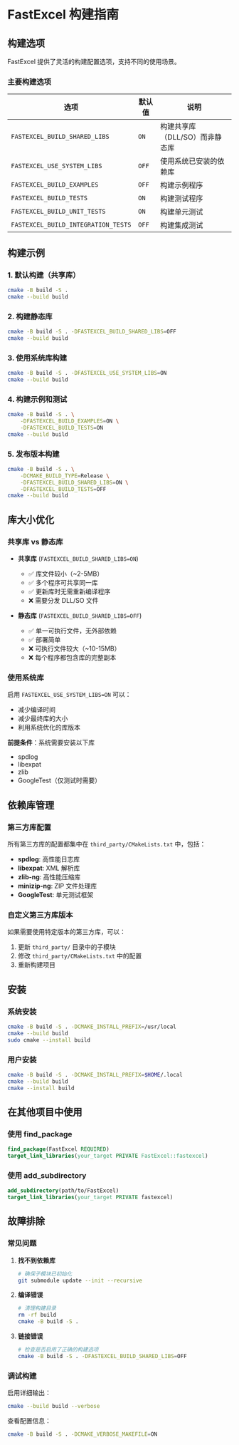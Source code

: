 # FastExcel 构建指南

## 构建选项

FastExcel 提供了灵活的构建配置选项，支持不同的使用场景。

### 主要构建选项

| 选项 | 默认值 | 说明 |
|------|--------|------|
| `FASTEXCEL_BUILD_SHARED_LIBS` | `ON` | 构建共享库（DLL/SO）而非静态库 |
| `FASTEXCEL_USE_SYSTEM_LIBS` | `OFF` | 使用系统已安装的依赖库 |
| `FASTEXCEL_BUILD_EXAMPLES` | `OFF` | 构建示例程序 |
| `FASTEXCEL_BUILD_TESTS` | `ON` | 构建测试程序 |
| `FASTEXCEL_BUILD_UNIT_TESTS` | `ON` | 构建单元测试 |
| `FASTEXCEL_BUILD_INTEGRATION_TESTS` | `OFF` | 构建集成测试 |

## 构建示例

### 1. 默认构建（共享库）
```bash
cmake -B build -S .
cmake --build build
```

### 2. 构建静态库
```bash
cmake -B build -S . -DFASTEXCEL_BUILD_SHARED_LIBS=OFF
cmake --build build
```

### 3. 使用系统库构建
```bash
cmake -B build -S . -DFASTEXCEL_USE_SYSTEM_LIBS=ON
cmake --build build
```

### 4. 构建示例和测试
```bash
cmake -B build -S . \
    -DFASTEXCEL_BUILD_EXAMPLES=ON \
    -DFASTEXCEL_BUILD_TESTS=ON
cmake --build build
```

### 5. 发布版本构建
```bash
cmake -B build -S . \
    -DCMAKE_BUILD_TYPE=Release \
    -DFASTEXCEL_BUILD_SHARED_LIBS=ON \
    -DFASTEXCEL_BUILD_TESTS=OFF
cmake --build build
```

## 库大小优化

### 共享库 vs 静态库

- **共享库** (`FASTEXCEL_BUILD_SHARED_LIBS=ON`)
  - ✅ 库文件较小（~2-5MB）
  - ✅ 多个程序可共享同一库
  - ✅ 更新库时无需重新编译程序
  - ❌ 需要分发 DLL/SO 文件

- **静态库** (`FASTEXCEL_BUILD_SHARED_LIBS=OFF`)
  - ✅ 单一可执行文件，无外部依赖
  - ✅ 部署简单
  - ❌ 可执行文件较大（~10-15MB）
  - ❌ 每个程序都包含库的完整副本

### 使用系统库

启用 `FASTEXCEL_USE_SYSTEM_LIBS=ON` 可以：
- 减少编译时间
- 减少最终库的大小
- 利用系统优化的库版本

**前提条件**：系统需要安装以下库
- spdlog
- libexpat
- zlib
- GoogleTest（仅测试时需要）

## 依赖库管理

### 第三方库配置

所有第三方库的配置都集中在 `third_party/CMakeLists.txt` 中，包括：

- **spdlog**: 高性能日志库
- **libexpat**: XML 解析库
- **zlib-ng**: 高性能压缩库
- **minizip-ng**: ZIP 文件处理库
- **GoogleTest**: 单元测试框架

### 自定义第三方库版本

如果需要使用特定版本的第三方库，可以：

1. 更新 `third_party/` 目录中的子模块
2. 修改 `third_party/CMakeLists.txt` 中的配置
3. 重新构建项目

## 安装

### 系统安装
```bash
cmake -B build -S . -DCMAKE_INSTALL_PREFIX=/usr/local
cmake --build build
sudo cmake --install build
```

### 用户安装
```bash
cmake -B build -S . -DCMAKE_INSTALL_PREFIX=$HOME/.local
cmake --build build
cmake --install build
```

## 在其他项目中使用

### 使用 find_package
```cmake
find_package(FastExcel REQUIRED)
target_link_libraries(your_target PRIVATE FastExcel::fastexcel)
```

### 使用 add_subdirectory
```cmake
add_subdirectory(path/to/FastExcel)
target_link_libraries(your_target PRIVATE fastexcel)
```

## 故障排除

### 常见问题

1. **找不到依赖库**
   ```bash
   # 确保子模块已初始化
   git submodule update --init --recursive
   ```

2. **编译错误**
   ```bash
   # 清理构建目录
   rm -rf build
   cmake -B build -S .
   ```

3. **链接错误**
   ```bash
   # 检查是否启用了正确的构建选项
   cmake -B build -S . -DFASTEXCEL_BUILD_SHARED_LIBS=OFF
   ```

### 调试构建

启用详细输出：
```bash
cmake --build build --verbose
```

查看配置信息：
```bash
cmake -B build -S . -DCMAKE_VERBOSE_MAKEFILE=ON